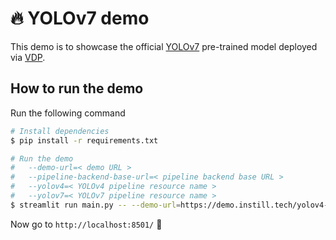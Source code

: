 # 🔥 YOLOv7 demo

This demo is to showcase the official [YOLOv7](https://github.com/WongKinYiu/yolov7) pre-trained model deployed via [VDP](https://github.com/instill-ai/vdp).

## How to run the demo
Run the following command
```bash
# Install dependencies
$ pip install -r requirements.txt

# Run the demo
#   --demo-url=< demo URL >
#   --pipeline-backend-base-url=< pipeline backend base URL >
#   --yolov4=< YOLOv4 pipeline resource name >
#   --yolov7=< YOLOv7 pipeline resource name >
$ streamlit run main.py -- --demo-url=https://demo.instill.tech/yolov4-vs-yolov7 --pipeline-backend-base-url=https://demo.instill.tech --yolov4=pipelines/yolov4 --yolov7=pipelines/yolov7
```
Now go to `http://localhost:8501/` 🎉